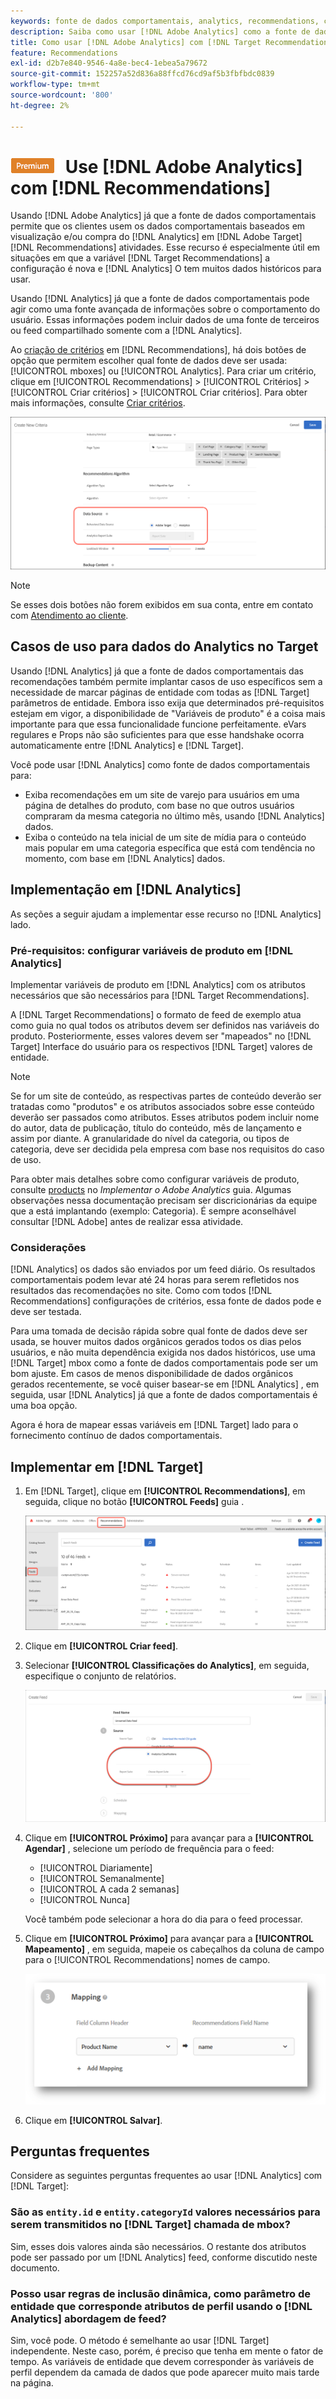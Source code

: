 ```yaml
---
keywords: fonte de dados comportamentais, analytics, recommendations, critérios, variáveis de produto
description: Saiba como usar [!DNL Adobe Analytics] como a fonte de dados comportamentais para usar os dados comportamentais baseados em visualização e/ou baseados em compras do [!DNL Analytics] em [!DNL Target Recommendations].
title: Como usar [!DNL Adobe Analytics] com [!DNL Target Recommendations]?
feature: Recommendations
exl-id: d2b7e840-9546-4a8e-bec4-1ebea5a79672
source-git-commit: 152257a52d836a88ffcd76cd9af5b3fbfbdc0839
workflow-type: tm+mt
source-wordcount: '800'
ht-degree: 2%

---
```


# ![PREMIUM](/help/main/assets/premium.png) Use [!DNL Adobe Analytics] com [!DNL Recommendations]

Usando [!DNL Adobe Analytics] já que a fonte de dados comportamentais permite que os clientes usem os dados comportamentais baseados em visualização e/ou compra do [!DNL Analytics] em [!DNL Adobe Target] [!DNL Recommendations] atividades. Esse recurso é especialmente útil em situações em que a variável [!DNL Target Recommendations] a configuração é nova e [!DNL Analytics] O tem muitos dados históricos para usar.

Usando [!DNL Analytics] já que a fonte de dados comportamentais pode agir como uma fonte avançada de informações sobre o comportamento do usuário. Essas informações podem incluir dados de uma fonte de terceiros ou feed compartilhado somente com a [!DNL Analytics].

Ao [criação de critérios](/help/main/c-recommendations/c-algorithms/create-new-algorithm.md) em [!DNL Recommendations], há dois botões de opção que permitem escolher qual fonte de dados deve ser usada: [!UICONTROL mboxes] ou [!UICONTROL Analytics]. Para criar um critério, clique em [!UICONTROL Recommendations] > [!UICONTROL Critérios] > [!UICONTROL Criar critérios] > [!UICONTROL Criar critérios]. Para obter mais informações, consulte [Criar critérios](/help/main/c-recommendations/c-algorithms/create-new-algorithm.md).

![Botões de fonte de dados comportamentais](assets/behavioral-data-source.png)

>[!NOTE]
>
>Se esses dois botões não forem exibidos em sua conta, entre em contato com [Atendimento ao cliente](/help/main/cmp-resources-and-contact-information.md#reference_ACA3391A00EF467B87930A450050077C).

## Casos de uso para dados do Analytics no Target

Usando [!DNL Analytics] já que a fonte de dados comportamentais das recomendações também permite implantar casos de uso específicos sem a necessidade de marcar páginas de entidade com todas as [!DNL Target] parâmetros de entidade. Embora isso exija que determinados pré-requisitos estejam em vigor, a disponibilidade de &quot;Variáveis de produto&quot; é a coisa mais importante para que essa funcionalidade funcione perfeitamente. eVars regulares e Props não são suficientes para que esse handshake ocorra automaticamente entre [!DNL Analytics] e [!DNL Target].

Você pode usar [!DNL Analytics] como fonte de dados comportamentais para:

* Exiba recomendações em um site de varejo para usuários em uma página de detalhes do produto, com base no que outros usuários compraram da mesma categoria no último mês, usando [!DNL Analytics] dados.
* Exiba o conteúdo na tela inicial de um site de mídia para o conteúdo mais popular em uma categoria específica que está com tendência no momento, com base em [!DNL Analytics] dados.

## Implementação em [!DNL Analytics]

As seções a seguir ajudam a implementar esse recurso no [!DNL Analytics] lado.

### Pré-requisitos: configurar variáveis de produto em [!DNL Analytics]

Implementar variáveis de produto em [!DNL Analytics] com os atributos necessários que são necessários para [!DNL Target Recommendations].

A [!DNL Target Recommendations] o formato de feed de exemplo atua como guia no qual todos os atributos devem ser definidos nas variáveis do produto. Posteriormente, esses valores devem ser &quot;mapeados&quot; no [!DNL Target] Interface do usuário para os respectivos [!DNL Target] valores de entidade.

>[!NOTE]
>
>Se for um site de conteúdo, as respectivas partes de conteúdo deverão ser tratadas como &quot;produtos&quot; e os atributos associados sobre esse conteúdo deverão ser passados como atributos. Esses atributos podem incluir nome do autor, data de publicação, título do conteúdo, mês de lançamento e assim por diante. A granularidade do nível da categoria, ou tipos de categoria, deve ser decidida pela empresa com base nos requisitos do caso de uso.

Para obter mais detalhes sobre como configurar variáveis de produto, consulte [products](https://experienceleague.adobe.com/docs/analytics/implementation/vars/page-vars/products.html) no *Implementar o Adobe Analytics* guia. Algumas observações nessa documentação precisam ser discricionárias da equipe que a está implantando (exemplo: Categoria). É sempre aconselhável consultar [!DNL Adobe] antes de realizar essa atividade.

### Considerações

[!DNL Analytics] os dados são enviados por um feed diário. Os resultados comportamentais podem levar até 24 horas para serem refletidos nos resultados das recomendações no site. Como com todos [!DNL Recommendations] configurações de critérios, essa fonte de dados pode e deve ser testada.

Para uma tomada de decisão rápida sobre qual fonte de dados deve ser usada, se houver muitos dados orgânicos gerados todos os dias pelos usuários, e não muita dependência exigida nos dados históricos, use uma [!DNL Target] mbox como a fonte de dados comportamentais pode ser um bom ajuste. Em casos de menos disponibilidade de dados orgânicos gerados recentemente, se você quiser basear-se em [!DNL Analytics] , em seguida, usar [!DNL Analytics] já que a fonte de dados comportamentais é uma boa opção.

Agora é hora de mapear essas variáveis em [!DNL Target] lado para o fornecimento contínuo de dados comportamentais.

## Implementar em [!DNL Target]

1. Em [!DNL Target], clique em **[!UICONTROL Recommendations]**, em seguida, clique no botão **[!UICONTROL Feeds]** guia .

   ![Feeds](/help/main/c-recommendations/c-algorithms/assets/feeds-tab.png)

1. Clique em **[!UICONTROL Criar feed]**.

1. Selecionar **[!UICONTROL Classificações do Analytics]**, em seguida, especifique o conjunto de relatórios.

   ![Opção Classificações do Analytics](/help/main/c-recommendations/c-algorithms/assets/analytics-classifications.png)

1. Clique em **[!UICONTROL Próximo]** para avançar para a **[!UICONTROL Agendar]** , selecione um período de frequência para o feed:

   * [!UICONTROL Diariamente]
   * [!UICONTROL Semanalmente]
   * [!UICONTROL A cada 2 semanas]
   * [!UICONTROL Nunca]

   Você também pode selecionar a hora do dia para o feed processar.

1. Clique em **[!UICONTROL Próximo]** para avançar para a  **[!UICONTROL Mapeamento]** , em seguida, mapeie os cabeçalhos da coluna de campo para o [!UICONTROL Recommendations] nomes de campo.

   ![Seção Mapeamento](/help/main/c-recommendations/c-algorithms/assets/mapping.png)

1. Clique em **[!UICONTROL Salvar]**.

## Perguntas frequentes

Considere as seguintes perguntas frequentes ao usar [!DNL Analytics] com [!DNL Target]:

### São as `entity.id` e `entity.categoryId` valores necessários para serem transmitidos no [!DNL Target] chamada de mbox?

Sim, esses dois valores ainda são necessários. O restante dos atributos pode ser passado por um [!DNL Analytics] feed, conforme discutido neste documento.

### Posso usar regras de inclusão dinâmica, como parâmetro de entidade que corresponde atributos de perfil usando o [!DNL Analytics] abordagem de feed?

Sim, você pode. O método é semelhante ao usar [!DNL Target] independente. Neste caso, porém, é preciso que tenha em mente o fator de tempo. As variáveis de entidade que devem corresponder às variáveis de perfil dependem da camada de dados que pode aparecer muito mais tarde na página.

